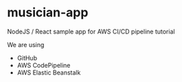 # musician-app
NodeJS / React sample app for AWS CI/CD pipeline tutorial

We are using

* GitHub
* AWS CodePipeline
* AWS Elastic Beanstalk


